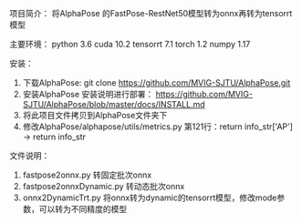 项目简介：
将AlphaPose 的FastPose-RestNet50模型转为onnx再转为tensorrt模型

主要环境：
python 3.6
cuda 10.2
tensorrt 7.1
torch 1.2
numpy 1.17

安装：
 1. 下载AlphaPose:  git clone https://github.com/MVIG-SJTU/AlphaPose.git
 2.  安装AlphaPose 安装说明进行部署：  https://github.com/MVIG-SJTU/AlphaPose/blob/master/docs/INSTALL.md
 3.  将此项目文件拷贝到AlphaPose文件夹下
 4.  修改AlphaPose/alphapose/utils/metrics.py 第121行：return info_str['AP'] → return info_str

文件说明：
1. fastpose2onnx.py 转固定批次onnx
2. fastpose2onnxDynamic.py 转动态批次onnx
3. onnx2DynamicTrt.py 将onnx转为dynamic的tensorrt模型，修改mode参数，可以转为不同精度的模型
